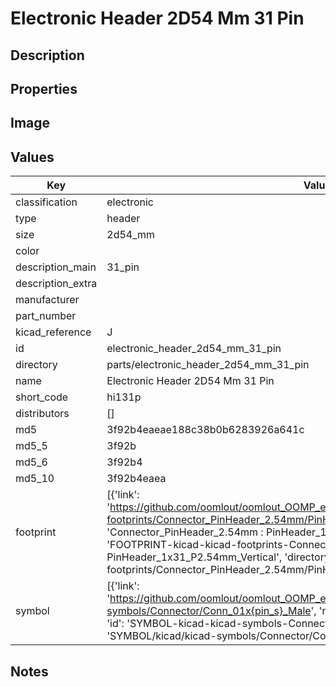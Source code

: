 # Electronic Header 2D54 Mm 31 Pin

## Description

## Properties


## Image


## Values

| Key | Value |
| --- | --- |
| classification | electronic |
| type | header |
| size | 2d54_mm |
| color |  |
| description_main | 31_pin |
| description_extra |  |
| manufacturer |  |
| part_number |  |
| kicad_reference | J |
| id | electronic_header_2d54_mm_31_pin |
| directory | parts/electronic_header_2d54_mm_31_pin |
| name | Electronic Header 2D54 Mm 31 Pin |
| short_code | hi131p |
| distributors | [] |
| md5 | 3f92b4eaeae188c38b0b6283926a641c |
| md5_5 | 3f92b |
| md5_6 | 3f92b4 |
| md5_10 | 3f92b4eaea |
| footprint | [{'link': 'https://github.com/oomlout/oomlout_OOMP_eda_V2/tree/main/FOOTPRINT/kicad/kicad-footprints/Connector_PinHeader_2.54mm/PinHeader_1x31_P2.54mm_Vertical', 'name': 'Connector_PinHeader_2.54mm : PinHeader_1x31_P2.54mm_Vertical', 'id': 'FOOTPRINT-kicad-kicad-footprints-Connector_PinHeader_2.54mm-PinHeader_1x31_P2.54mm_Vertical', 'directory': 'FOOTPRINT/kicad/kicad-footprints/Connector_PinHeader_2.54mm/PinHeader_1x31_P2.54mm_Vertical/'}] |
| symbol | [{'link': 'https://github.com/oomlout/oomlout_OOMP_eda_V2/tree/main/SYMBOL/kicad/kicad-symbols/Connector/Conn_01x{pin_s}_Male', 'name': 'Connector : Conn_01x31_Male', 'id': 'SYMBOL-kicad-kicad-symbols-Connector-Conn_01x31_Male', 'directory': 'SYMBOL/kicad/kicad-symbols/Connector/Conn_01x31_Male/'}] |

## Notes

